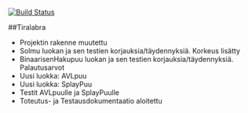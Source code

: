 [![Build Status](https://travis-ci.org/TiraLabra/TiraLabra.svg?branch=master)](https://travis-ci.org/TiraLabra/TiraLabra)

##Tiralabra
* Projektin rakenne muutettu
* Solmu luokan ja sen testien korjauksia/täydennyksiä. Korkeus lisätty
* BinaarisenHakupuu luokan ja sen testien korjauksia/täydennyksiä. Palautusarvot
* Uusi luokka: AVLpuu
* Uusi luokka: SplayPuu
* Testit AVLpuulle ja SplayPuulle
* Toteutus- ja Testausdokumentaatio aloitettu
